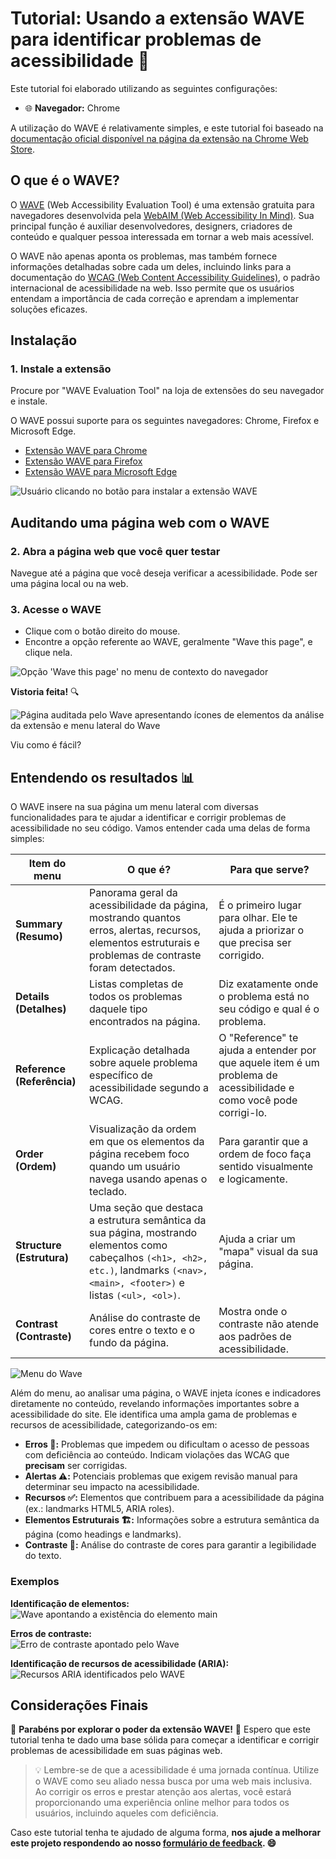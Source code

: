 # Tutorial: Usando a extensão WAVE para identificar problemas de acessibilidade 🌊

Este tutorial foi elaborado utilizando as seguintes configurações:
- 🌐 **Navegador:** Chrome

A utilização do WAVE é relativamente simples, e este tutorial foi baseado na [documentação oficial disponível na página da extensão na Chrome Web Store](https://chromewebstore.google.com/detail/wave-evaluation-tool/jbbplnpkjmmeebjpijfedlgcdilocofh?hl=pt-PT&utm_source=ext_sidebar).

## O que é o WAVE?

O [WAVE](https://wave.webaim.org/extension/) (Web Accessibility Evaluation Tool) é uma extensão gratuita para navegadores desenvolvida pela [WebAIM (Web Accessibility In Mind)](https://webaim.org/). Sua principal função é auxiliar desenvolvedores, designers, criadores de conteúdo e qualquer pessoa interessada em tornar a web mais acessível.

O WAVE não apenas aponta os problemas, mas também fornece informações detalhadas sobre cada um deles, incluindo links para a documentação do [WCAG (Web Content Accessibility Guidelines)](https://www.w3.org/WAI/standards-guidelines/wcag/), o padrão internacional de acessibilidade na web. Isso permite que os usuários entendam a importância de cada correção e aprendam a implementar soluções eficazes.

## Instalação

### 1. **Instale a extensão**

Procure por "WAVE Evaluation Tool" na loja de extensões do seu navegador e instale.

O WAVE possui suporte para os seguintes navegadores: Chrome, Firefox e Microsoft Edge.

- [Extensão WAVE para Chrome](https://chrome.google.com/webstore/detail/wave-evaluation-tool/jbbplnpkjmmeebjpijfedlgcdilocofh)
- [Extensão WAVE para Firefox](https://addons.mozilla.org/en-US/firefox/addon/wave-accessibility-tool/) 
- [Extensão WAVE para Microsoft Edge](https://microsoftedge.microsoft.com/addons/detail/wave-evaluation-tool/khapceneeednkiopkkbgkibbdoajpkoj) 

![Usuário clicando no botão para instalar a extensão WAVE](../../assets/wave_intalacao.gif)

## Auditando uma página web com o WAVE

### 2. **Abra a página web que você quer testar**

Navegue até a página que você deseja verificar a acessibilidade. Pode ser uma página local ou na web.

### 3. **Acesse o WAVE**
- Clique com o botão direito do mouse.
- Encontre a opção referente ao WAVE, geralmente "Wave this page", e clique nela.

![Opção 'Wave this page' no menu de contexto do navegador](../../assets/wave_this_page.png)

**Vistoria feita!** 🔍  

![Página auditada pelo Wave apresentando ícones de elementos da análise da extensão e menu lateral do Wave](../../assets/auditoria_wave.gif)

Viu como é fácil?  

## Entendendo os resultados 📊

O WAVE insere na sua página um menu lateral com diversas funcionalidades para te ajudar a identificar e corrigir problemas de acessibilidade no seu código. Vamos entender cada uma delas de forma simples:

| Item do menu | O que é? | Para que serve? |
|---|---|---|
| **Summary (Resumo)** | Panorama geral da acessibilidade da página, mostrando quantos erros, alertas, recursos, elementos estruturais e problemas de contraste foram detectados. | É o primeiro lugar para olhar. Ele te ajuda a priorizar o que precisa ser corrigido. |
| **Details (Detalhes)** | Listas completas de todos os problemas daquele tipo encontrados na página. | Diz exatamente onde o problema está no seu código e qual é o problema. |
| **Reference (Referência)** | Explicação detalhada sobre aquele problema específico de acessibilidade segundo a WCAG. | O "Reference" te ajuda a entender por que aquele item é um problema de acessibilidade e como você pode corrigi-lo. |
| **Order (Ordem)** | Visualização da ordem em que os elementos da página recebem foco quando um usuário navega usando apenas o teclado. | Para garantir que a ordem de foco faça sentido visualmente e logicamente. |
| **Structure (Estrutura)** | Uma seção que destaca a estrutura semântica da sua página, mostrando elementos como cabeçalhos `(<h1>, <h2>, etc.)`, landmarks `(<nav>, <main>, <footer>)` e listas `(<ul>, <ol>)`. | Ajuda a criar um "mapa" visual da sua página. |
| **Contrast (Contraste)** | Análise do contraste de cores entre o texto e o fundo da página. | Mostra onde o contraste não atende aos padrões de acessibilidade. |

![Menu do Wave](../../assets/wave_menu.gif)

Além do menu, ao analisar uma página, o WAVE injeta ícones e indicadores diretamente no conteúdo, revelando informações importantes sobre a acessibilidade do site. Ele identifica uma ampla gama de problemas e recursos de acessibilidade, categorizando-os em:
* **Erros 🔴:** Problemas que impedem ou dificultam o acesso de pessoas com deficiência ao conteúdo. Indicam violações das WCAG que **precisam** ser corrigidas.
* **Alertas ⚠️:** Potenciais problemas que exigem revisão manual para determinar seu impacto na acessibilidade.  
* **Recursos ✅:** Elementos que contribuem para a acessibilidade da página (ex.: landmarks HTML5, ARIA roles).
* **Elementos Estruturais 🏗️:** Informações sobre a estrutura semântica da página (como headings e landmarks).  
* **Contraste 🎨:** Análise do contraste de cores para garantir a legibilidade do texto.

### Exemplos

**Identificação de elementos:**  
![Wave apontando a existência do elemento main](../../assets/wave_elementos.png)

**Erros de contraste:**  
![Erro de contraste apontado pelo Wave](../../assets/wave_erros_contraste.png)

**Identificação de recursos de acessibilidade (ARIA):**  
![Recursos ARIA identificados pelo WAVE](../../assets/wave_recursos_acessibilidade.png)

## Considerações Finais

🎉 **Parabéns por explorar o poder da extensão WAVE!** 🎉 Espero que este tutorial tenha te dado uma base sólida para começar a identificar e corrigir problemas de acessibilidade em suas páginas web.

> 💡 Lembre-se de que a acessibilidade é uma jornada contínua. Utilize o WAVE como seu aliado nessa busca por uma web mais inclusiva. Ao corrigir os erros e prestar atenção aos alertas, você estará proporcionando uma experiência online melhor para todos os usuários, incluindo aqueles com deficiência.

Caso este tutorial tenha te ajudado de alguma forma, **nos ajude a melhorar este projeto respondendo ao nosso [formulário de feedback](https://forms.gle/U75FJSutNxZ2bwWG7). 😄**
